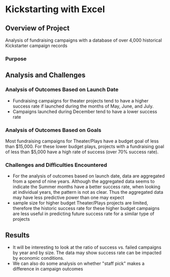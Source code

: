 # Kickstarting with Excel

## Overview of Project
Analysis of fundraising campaigns with a database of over 4,000 historical Kickstarter campaign records
### Purpose

## Analysis and Challenges

### Analysis of Outcomes Based on Launch Date
- Fundraising campaigns for theater projects tend to have a higher success rate if launched during the months of May, June, and July. 
- Campaigns launched during December tend to have a lower success rate
### Analysis of Outcomes Based on Goals
Most fundraising campaigns for Theater/Plays have a budget goal of less than $15,000.  For these lower budget plays, projects with a fundraising goal of less than $5,000 have a high rate of success (over 70% success rate).
### Challenges and Difficulties Encountered
- For the analysis of outcomes based on launch date, data are aggregated from a spend of nine years.  Although the aggregated data seems to indicate the Summer months have a better success rate, when looking at individual years, the pattern is not as clear.  Thus the aggregated data may have less predictive power than one may expect 
- sample size for higher budget Theater/Plays projects are limited, therefore the historic success rate for these higher budget campaigns are less useful in predicting future success rate for a similar type of projects
## Results
- It will be interesting to look at the ratio of success vs. failed campaigns by year and by size.  The data may show success rate can be impacted by economic conditions.
- We can also do some analysis on whether "staff pick" makes a difference in campaign outcomes
